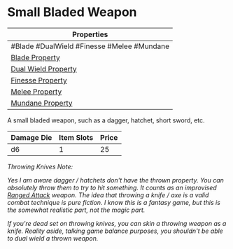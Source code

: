 # Small Bladed Weapon

| Properties                                                               |
| ------------------------------------------------------------------------ |
| #Blade #DualWield #Finesse #Melee #Mundane                               |
| [Blade Property](../Weapon%20Properties/Blade%20Property.md)             |
| [Dual Wield Property](../Weapon%20Properties/Dual%20Wield%20Property.md) |
| [Finesse Property](../Weapon%20Properties/Finesse%20Property.md)         |
| [Melee Property](../Weapon%20Properties/Melee%20Property.md)             |
| [Mundane Property](../../../Material%20Properties/Mundane%20Property.md) |
A small bladed weapon, such as a dagger, hatchet, short sword, etc.

| Damage Die | Item Slots | Price |
| ---------- | ---------- | ----- |
| d6         | 1          | 25    |


*Throwing Knives Note:*

*Yes I am aware dagger / hatchets don't have the thrown property. You can absolutely throw them to try to hit something. It counts as an improvised [Ranged Attack](../../../../../Game%20Procedures/Ranged%20Attack.md) weapon. The idea that throwing a knife / axe is a valid combat technique is pure fiction. I know this is a fantasy game, but this is the somewhat realistic part, not the magic part.*

*If you're dead set on throwing knives, you can skin a throwing weapon as a knife. Reality aside, talking game balance purposes, you shouldn't be able to dual wield a thrown weapon.*